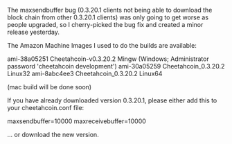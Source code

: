 The maxsendbuffer bug (0.3.20.1 clients not being able to download the block chain from other 0.3.20.1 clients) was only going to get
worse as people upgraded, so I cherry-picked the bug fix and created a minor release yesterday.

The Amazon Machine Images I used to do the builds are available:

  ami-38a05251   Cheetahcoin-v0.3.20.2 Mingw    (Windows; Administrator password 'cheetahcoin development')
  ami-30a05259   Cheetahcoin_0.3.20.2 Linux32
  ami-8abc4ee3   Cheetahcoin_0.3.20.2 Linux64

(mac build will be done soon)

If you have already downloaded version 0.3.20.1, please either add this to your cheetahcoin.conf file:

  maxsendbuffer=10000
  maxreceivebuffer=10000

... or download the new version.
